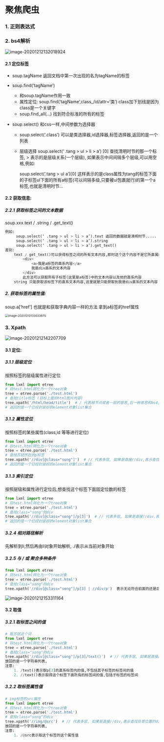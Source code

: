 # 聚焦爬虫


### 1. 正则表达式

### 2. bs4解析

![image-20201212132018924](https://forpinco.oss-cn-chengdu.aliyuncs.com/20201212132019.png)

#### 2.1 定位标签

- soup.tagName	返回文档中第一次出现的名为tagName的标签

- soup.find(‘tagName’)  

  - 和soup.tagName作用一致
  - 属性定位:  soup.find(‘tagName’,class_/id/attr=‘类’)  class加下划线是因为class是一个关键字
  - soup.find_all(...) 找到符合标准的所有的标签

- soup.select()  和css一样,中间参数为选择器

  - soup.select(‘.class’)  可以是类选择器,id选择器,标签选择器,返回的是一个列表

  - 层级选择 soup.select(‘ .tang > ul > li > a’) [0] 查找清明时节的那一个标签, > 表示的是层级关系(一个层级), 如果表示中间间隔多个层级,可以用空格,例如:

    soup.select(‘.tang > ul a’)[0] 这样表示的是class属性为tang的标签下面的子标签ul下面的所有a标签(可以间隔多级,只要被ul包裹就行)的第一个a标签,也就是清明时节...

#### 2.2 获取信息:

##### 2.2.1 获取标签之间的文本数据

soup.xxx.text   / .string / .get_text()

```python
例如:
     soup.select(‘ .tang > ul > li > a’).text 返回的数据就是清明时节.....
     soup.select(‘ .tang > ul > li > a’).string
     soup.select(‘ .tang > ul > li > a’).get_text()
差别:
    text / get_text()可以获得标签之间的所有文本内容,即时这个这个内容不是它所直属的.例如:
        <div>
        	<a>我是a标签的直系内容</a>
            我是div直系的文本内容
        </div>
        此方法可以获取所有子标签(这里是a标签)中的文本内容以及他的直系内容
    string 只能获取该标签下的直系文本内容,这里就是只能获取到我是div直系的文本内容
```

##### 2. 获取标签的属性值:

soup.a[‘href’] 也就是和获取字典内容一样的方法 拿到a标签的href属性

<img src="https://forpinco.oss-cn-chengdu.aliyuncs.com/20201212133033.png" alt="image-20201212133033675" style="zoom:67%;" />

### 3. Xpath

![image-20201212142207709](https://forpinco.oss-cn-chengdu.aliyuncs.com/20201212142207.png)

#### 3.1 定位:

##### 3.1.1 层级定位

按照标签的层级属性进行定位

```python
from lxml import etree
# 将test.html转化为一个tree对象
tree = etree.parse('./test.html')
# 查找title标签 (目标上面的html图片内容)
tree.xpath('/html/head/title')  # / 代表根节点或者一层的意思,后一种意思和bs4里面的>作用相同
# 返回的是一个已经封装好的element对象list集合 
```

##### 3.1.2 属性定位

按照标签的某些属性(class,id 等等进行定位)

```python
from lxml import etree
# 将test.html转化为一个tree对象
tree = etree.parse('./test.html')
# 查找苏轼所在的p标签
tree.xpath('//div[@class="song"]')  # // 代表多层, 如果是直接//div,表示查找任意位置的div标签
# 返回的是一个已经封装好的element对象list集合
```

##### 3.1.3 索引定位

按照层级和属性进行定位后,想查找这个标签下面固定位数的标签

```python
from lxml import etree
# 将test.html转化为一个tree对象
tree = etree.parse('./test.html')
# 查找class="song"的div
tree.xpath('//div[@class="song"]/p[3]')  # // 代表多层, 如果是直接//div,表示查找任意位置的div标签,p[3]表示查询到的第三个p标签,注意是从1开始的
# 返回的是一个已经封装好的element对象list集合
```

##### 3.2.4 相对路径解析

先解析到li,然后再由li对象开始解析,  ./表示从当前对象开始

##### 3.2.5 与 / 或  聚合多种条件

```python
from lxml import etree
# 将test.html转化为一个tree对象
tree = etree.parse('./test.html')
# 查找class="song"的div
tree.xpath('//div[@class="song"]/p[3] | //div/p')  表示无论符合前面的还是后面的,都可以 
```



![image-20201212153311164](https://forpinco.oss-cn-chengdu.aliyuncs.com/20201212153311.png)

#### 3.2 取值

##### 3.2.1 取标签之间的值

```python
# 取苏轼这个词
from lxml import etree
# 将test.html转化为一个tree对象
tree = etree.parse('./test.html')
# 查找class="song"的div
tree.xpath('//div[@class="song"]/p[3]/text()')  # // 代表多层, 如果是直接//div,表示查找任意位置的div标签,p[3]表示查询到的第三个p标签,注意是从1开始的
放回的是一个字符串列表,
注意: 
    1. /text()表示取p[3]的直系标签内的值,不包括其子标签的标签间的值
    2. //text()表示取得这个标签下面所有的标签间的值,包括子标签的标签间
```

##### 3.2.2 取标签属性值

```python
# img标签的src属性
from lxml import etree
# 将test.html转化为一个tree对象
tree = etree.parse('./test.html')
# 查找class="song"的div
tree.xpath('//img/@src')  # // 代表多层, 如果是直接//div,表示查找任意位置的div标签,p[3]表示查询到的第三个p标签,注意是从1开始的
放回的是一个字符串列表,
注意: 
    1. /@src表示取这个标签的这个属性值
```


